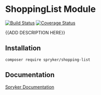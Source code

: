 # ShoppingList Module
[![Build Status](https://travis-ci.org/spryker/shopping-list.svg)](https://travis-ci.org/spryker/shopping-list)
[![Coverage Status](https://coveralls.io/repos/github/spryker/shopping-list/badge.svg)](https://coveralls.io/github/spryker/shopping-list)

{{ADD DESCRIPTION HERE}}

## Installation

```
composer require spryker/shopping-list
```

## Documentation

[Spryker Documentation](https://academy.spryker.com/developing_with_spryker/module_guide/modules.html)
